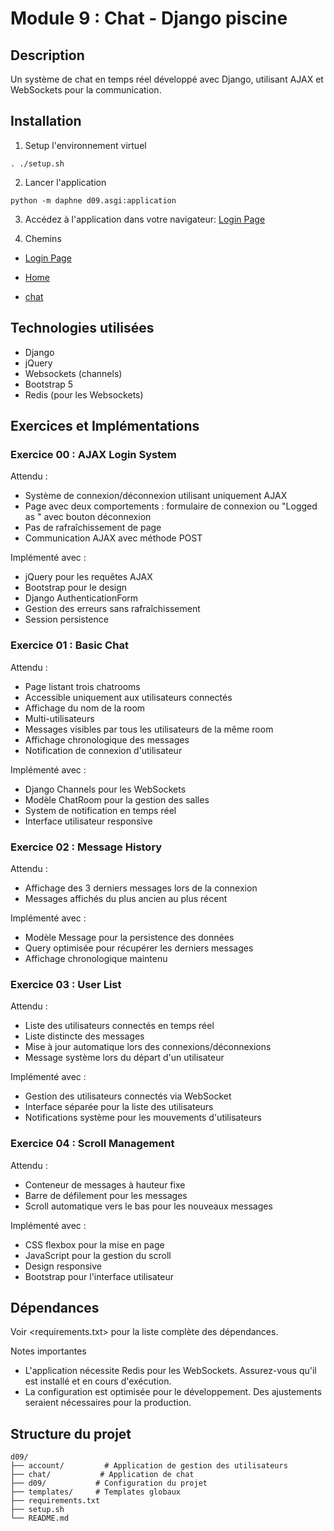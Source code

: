 # Module 9 : Chat - Django piscine

## Description
Un système de chat en temps réel développé avec Django, utilisant AJAX et WebSockets pour la communication.

## Installation

1. Setup l'environnement virtuel
```
. ./setup.sh
```

2. Lancer l'application
```
python -m daphne d09.asgi:application
```

3. Accédez à l'application dans votre navigateur: [Login Page](http://127.0.0.1:8000/accounts/login/)


4. Chemins

- [Login Page](http://127.0.0.1:8000/accounts/login/)

- [Home](http://127.0.0.1:8000/account/)

- [chat](http://127.0.0.1:8000/chat/)

## Technologies utilisées

- Django
- jQuery
- Websockets (channels)
- Bootstrap 5
- Redis (pour les Websockets)

## Exercices et Implémentations

### Exercice 00 : AJAX Login System

Attendu : 
- Système de connexion/déconnexion utilisant uniquement AJAX
- Page avec deux comportements : formulaire de connexion ou "Logged as <user>" avec bouton déconnexion
- Pas de rafraîchissement de page
- Communication AJAX avec méthode POST

Implémenté avec :
- jQuery pour les requêtes AJAX
- Bootstrap pour le design
- Django AuthenticationForm
- Gestion des erreurs sans rafraîchissement
- Session persistence

### Exercice 01 : Basic Chat

Attendu :
- Page listant trois chatrooms
- Accessible uniquement aux utilisateurs connectés
- Affichage du nom de la room
- Multi-utilisateurs
- Messages visibles par tous les utilisateurs de la même room
- Affichage chronologique des messages
- Notification de connexion d'utilisateur

Implémenté avec :
- Django Channels pour les WebSockets
- Modèle ChatRoom pour la gestion des salles
- System de notification en temps réel
- Interface utilisateur responsive

### Exercice 02 : Message History

Attendu :
- Affichage des 3 derniers messages lors de la connexion
- Messages affichés du plus ancien au plus récent

Implémenté avec :
- Modèle Message pour la persistence des données
- Query optimisée pour récupérer les derniers messages
- Affichage chronologique maintenu

### Exercice 03 : User List

Attendu :
- Liste des utilisateurs connectés en temps réel
- Liste distincte des messages
- Mise à jour automatique lors des connexions/déconnexions
- Message système lors du départ d'un utilisateur

Implémenté avec :
- Gestion des utilisateurs connectés via WebSocket
- Interface séparée pour la liste des utilisateurs
- Notifications système pour les mouvements d'utilisateurs

### Exercice 04 : Scroll Management

Attendu :
- Conteneur de messages à hauteur fixe
- Barre de défilement pour les messages
- Scroll automatique vers le bas pour les nouveaux messages

Implémenté avec :
- CSS flexbox pour la mise en page
- JavaScript pour la gestion du scroll
- Design responsive
- Bootstrap pour l'interface utilisateur

## Dépendances
Voir <requirements.txt> pour la liste complète des dépendances.

Notes importantes

- L'application nécessite Redis pour les WebSockets. Assurez-vous qu'il est installé et en cours d'exécution.
- La configuration est optimisée pour le développement. Des ajustements seraient nécessaires pour la production.

## Structure du projet
```
d09/
├── account/         # Application de gestion des utilisateurs
├── chat/           # Application de chat
├── d09/           # Configuration du projet
├── templates/     # Templates globaux
├── requirements.txt
├── setup.sh
└── README.md
```
